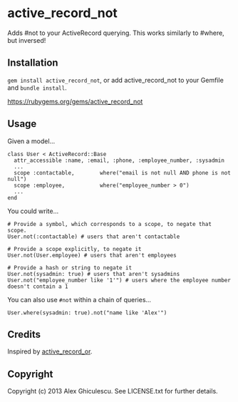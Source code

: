 # active_record_not

Adds #not to your ActiveRecord querying. This works similarly to #where, but inversed!

## Installation

`gem install active_record_not`, or add active_record_not to your Gemfile and `bundle install`.

https://rubygems.org/gems/active_record_not

## Usage

Given a model...

	class User < ActiveRecord::Base
      attr_accessible :name, :email, :phone, :employee_number, :sysadmin
      ...
      scope :contactable,        where("email is not null AND phone is not null")
      scope :employee,           where("employee_number > 0")
      ...
	end

You could write...

	# Provide a symbol, which corresponds to a scope, to negate that scope.
	User.not(:contactable) # users that aren't contactable

	# Provide a scope explicitly, to negate it
	User.not(User.employee) # users that aren't employees

	# Provide a hash or string to negate it
	User.not(sysadmin: true) # users that aren't sysadmins
	User.not("employee_number like '1'") # users where the employee number doesn't contain a 1

You can also use `#not` within a chain of queries...

	User.where(sysadmin: true).not("name like 'Alex'")

## Credits

Inspired by [active_record_or](https://github.com/woahdae/active_record_or).

## Copyright

Copyright (c) 2013 Alex Ghiculescu. See LICENSE.txt for further details.